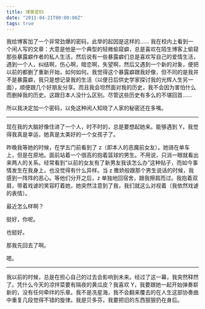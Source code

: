 ```yaml
---
title: 博客密码
date: "2011-04-21T00:00:00Z"
tags: true
---
```


我给博客加了一个非常劲爆的密码，此举的起因是这样的…… 我在校内上看到一个闲人写的文章：大意是他是一个典型的轻微偷窥癖，总是喜欢在陌生博客上偷窥那些暴露癖作者的私人生活，然后说有一些暴露癖们总是喜欢写自己的爱情生活，遇到一个人，纠结啊，伤心啊，暗恋啊，失望啊，然后又遇到一个新的对象，便把以前的都删了重新开始，如何如何。我觉得这个暴露癖跟我好像，但不同的是我并不是暴露癖，我只是想记录我的生活（以便日后供史学家探讨我的光辉人生另一面），顺便跟几个好朋友分享。而且我会坦然面对我的历史，我不会因为害怕什么而删掉我的历史。这跟日本人没什么区别。尽管这些历史有多么的不堪回首……

所以我决定加一个密码，以免这种闲人知晓了人家的秘密还在多嘴。

---

现在我的大脑好像住进了一个人，时不时的，总是要想起她来。能够遇到 Y，我觉得我真是幸运，她真是太美好的一个女孩子了。

昨晚我等她的时候，在学五门前看到了 z（即本人的恶魔前女友）。她骑在单车上，但是在原地。面前站着一个很高的抱着篮球的男生。不用说，只消一眼就看出来两人的关系。经常看到“以前的女友有了新男友我该怎么办”这种贴子，而如今事情发生在我身上，也没觉得有什么异样。当 z 撒娇般跟那个男生说话的时候，我感到一阵阵的恶心。等他们分开之后，z 单独地回宿舍，跟我擦肩而过。我抱着双肩，带着戏谑的笑容盯着她，她突然注意到了我，我们就这么对视着（我依然戏谑的表情）。

最近怎么样啊？

挺好，你呢。

也挺好。

那我先回去了啊。

嗯。

---

我以前的时候，总是在担心自己的过去会影响到未来。经过了这一幕，我突然释然了。凭什么今天的凉拌菜要有隔夜的黄瓜皮？我喜欢 Y，我要跟她一起开始弹奏崭新的，没有任何牵绊的乐章。我不是冼星海，我不会翻来覆去的在人生这部协奏曲中重复几段觉得不错的旋律。我是贝多芬，我要把旧的东西狠狠扔在身后。
